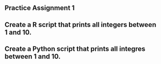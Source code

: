 ## Practice Assignment 1

## Create a R script that prints all integers between 1 and 10.

## Create a Python script that prints all integres between 1 and 10.
